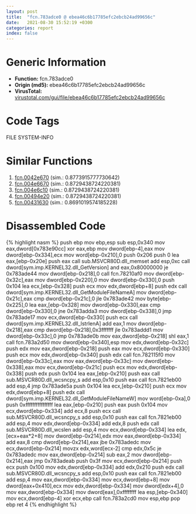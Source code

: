 ```yaml
---
layout: post
title:  "fcn.783adce0 @ ebea46c6b17785efc2ebcb24ad99656c"
date:   2021-08-30 15:52:19 +0300
categories: report
index: false
---
```


# Generic Information
- **Function:** fcn.783adce0
- **Origin (md5):** ebea46c6b17785efc2ebcb24ad99656c
- **VirusTotal:** [virustotal.com/gui/file/ebea46c6b17785efc2ebcb24ad99656c][virustotal_ref]

# Code Tags
<span class="tag" id="FILE">FILE</span>
<span class="tag" id="SYSTEM-INFO">SYSTEM-INFO</span>


# Similar Functions

1. [fcn.0042e670][similar_1_ref] (sim.: 0.8773915777730642)
2. [fcn.004e6670][similar_2_ref] (sim.: 0.8729438724220381)
3. [fcn.004e6c10][similar_3_ref] (sim.: 0.8729438724220381)
4. [fcn.00494e20][similar_4_ref] (sim.: 0.8729438724220381)
5. [fcn.00431630][similar_5_ref] (sim.: 0.8691019574185228)


# Disassembled Code

{% highlight nasm %}
push ebp
mov ebp,esp
sub esp,0x340
mov eax,dword[0x783e90cc]
xor eax,ebp
mov dword[ebp-4],eax
mov dword[ebp-0x334],ecx
mov word[ebp-0x210],0
push 0x206
push 0
lea eax,[ebp-0x20e]
push eax
call sub.MSVCR80D.dll_memset
add esp,0xc
call dword[sym.imp.KERNEL32.dll_GetVersion]
and eax,0x80000000
je 0x783ade44
mov dword[ebp-0x218],0
call fcn.78210af0
mov dword[ebp-0x32c],eax
mov dword[ebp-0x220],0
mov dword[ebp-0x330],0
push 0x104
lea ecx,[ebp-0x328]
push ecx
mov edx,dword[ebp+8]
push edx
call dword[sym.imp.KERNEL32.dll_GetModuleFileNameA]
mov dword[ebp-0x21c],eax
cmp dword[ebp-0x21c],0
jle 0x783ade42
mov byte[ebp-0x225],0
lea eax,[ebp-0x328]
mov dword[ebp-0x330],eax
cmp dword[ebp-0x330],0
jne 0x783adda3
mov dword[ebp-0x338],0
jmp 0x783ade17
mov ecx,dword[ebp-0x330]
push ecx
call dword[sym.imp.KERNEL32.dll_lstrlenA]
add eax,1
mov dword[ebp-0x218],eax
cmp dword[ebp-0x218],0x3fffffff
jle 0x783addd1
mov dword[ebp-0x33c],0
jmp 0x783ade0b
mov eax,dword[ebp-0x218]
shl eax,1
call fcn.783a2d50
mov dword[ebp-0x340],esp
mov edx,dword[ebp-0x32c]
push edx
mov eax,dword[ebp-0x218]
push eax
mov ecx,dword[ebp-0x330]
push ecx
mov edx,dword[ebp-0x340]
push edx
call fcn.782115f0
mov dword[ebp-0x33c],eax
mov eax,dword[ebp-0x33c]
mov dword[ebp-0x338],eax
mov ecx,dword[ebp-0x21c]
push ecx
mov edx,dword[ebp-0x338]
push edx
push 0x104
lea eax,[ebp-0x210]
push eax
call sub.MSVCR80D.dll_wcsncpy_s
add esp,0x10
push eax
call fcn.7821eb00
add esp,4
jmp 0x783ade5a
push 0x104
lea ecx,[ebp-0x210]
push ecx
mov edx,dword[ebp+8]
push edx
call dword[sym.imp.KERNEL32.dll_GetModuleFileNameW]
mov word[ebp-0xa],0
push 0xffffffffffffffff
lea eax,[ebp-0x210]
push eax
push 0x104
mov ecx,dword[ebp-0x334]
add ecx,8
push ecx
call sub.MSVCR80D.dll_wcsncpy_s
add esp,0x10
push eax
call fcn.7821eb00
add esp,4
mov edx,dword[ebp-0x334]
add edx,8
push edx
call sub.MSVCR80D.dll_wcslen
add esp,4
mov ecx,dword[ebp-0x334]
lea edx,[ecx+eax*2+8]
mov dword[ebp-0x214],edx
mov eax,dword[ebp-0x334]
add eax,8
cmp dword[ebp-0x214],eax
jbe 0x783adedc
mov ecx,dword[ebp-0x214]
movzx edx,word[ecx-2]
cmp edx,0x5c
je 0x783adedc
mov eax,dword[ebp-0x214]
sub eax,2
mov dword[ebp-0x214],eax
jmp 0x783adeab
push 0x3f
mov ecx,dword[ebp-0x214]
push ecx
push 0x100
mov edx,dword[ebp-0x334]
add edx,0x210
push edx
call sub.MSVCR80D.dll_wcsncpy_s
add esp,0x10
push eax
call fcn.7821eb00
add esp,4
mov eax,dword[ebp-0x334]
mov ecx,dword[ebp+8]
mov dword[eax+0x410],ecx
mov edx,dword[ebp-0x334]
mov dword[edx+4],0
mov eax,dword[ebp-0x334]
mov dword[eax],0xffffffff
lea esp,[ebp-0x340]
mov ecx,dword[ebp-4]
xor ecx,ebp
call fcn.783a2cd0
mov esp,ebp
pop ebp
ret 4
{% endhighlight %}


[similar_1_ref]: /report/fcn.0042e670@279a61b1e76da49531f1f16fd1102a2d
[similar_2_ref]: /report/fcn.004e6670@279a61b1e76da49531f1f16fd1102a2d
[similar_3_ref]: /report/fcn.004e6c10@be7fba7cc724acf4ae2900d99e0fc9c3
[similar_4_ref]: /report/fcn.00494e20@289859175c221b107317af7727d26c17
[similar_5_ref]: /report/fcn.00431630@c60344b51fa39a329b92557d24ff7670
[virustotal_ref]: https://www.virustotal.com/gui/file/ebea46c6b17785efc2ebcb24ad99656c